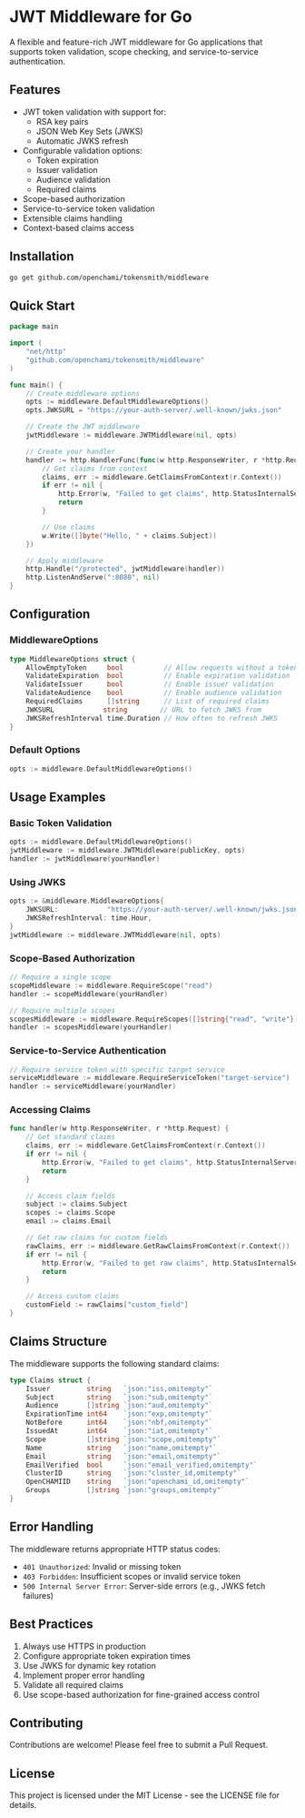 # JWT Middleware for Go

A flexible and feature-rich JWT middleware for Go applications that supports token validation, scope checking, and service-to-service authentication.

## Features

- JWT token validation with support for:
  - RSA key pairs
  - JSON Web Key Sets (JWKS)
  - Automatic JWKS refresh
- Configurable validation options:
  - Token expiration
  - Issuer validation
  - Audience validation
  - Required claims
- Scope-based authorization
- Service-to-service token validation
- Extensible claims handling
- Context-based claims access

## Installation

```bash
go get github.com/openchami/tokensmith/middleware
```

## Quick Start

```go
package main

import (
    "net/http"
    "github.com/openchami/tokensmith/middleware"
)

func main() {
    // Create middleware options
    opts := middleware.DefaultMiddlewareOptions()
    opts.JWKSURL = "https://your-auth-server/.well-known/jwks.json"

    // Create the JWT middleware
    jwtMiddleware := middleware.JWTMiddleware(nil, opts)

    // Create your handler
    handler := http.HandlerFunc(func(w http.ResponseWriter, r *http.Request) {
        // Get claims from context
        claims, err := middleware.GetClaimsFromContext(r.Context())
        if err != nil {
            http.Error(w, "Failed to get claims", http.StatusInternalServerError)
            return
        }

        // Use claims
        w.Write([]byte("Hello, " + claims.Subject))
    })

    // Apply middleware
    http.Handle("/protected", jwtMiddleware(handler))
    http.ListenAndServe(":8080", nil)
}
```

## Configuration

### MiddlewareOptions

```go
type MiddlewareOptions struct {
    AllowEmptyToken     bool          // Allow requests without a token
    ValidateExpiration  bool          // Enable expiration validation
    ValidateIssuer      bool          // Enable issuer validation
    ValidateAudience    bool          // Enable audience validation
    RequiredClaims      []string      // List of required claims
    JWKSURL            string        // URL to fetch JWKS from
    JWKSRefreshInterval time.Duration // How often to refresh JWKS
}
```

### Default Options

```go
opts := middleware.DefaultMiddlewareOptions()
```

## Usage Examples

### Basic Token Validation

```go
opts := middleware.DefaultMiddlewareOptions()
jwtMiddleware := middleware.JWTMiddleware(publicKey, opts)
handler := jwtMiddleware(yourHandler)
```

### Using JWKS

```go
opts := &middleware.MiddlewareOptions{
    JWKSURL:            "https://your-auth-server/.well-known/jwks.json",
    JWKSRefreshInterval: time.Hour,
}
jwtMiddleware := middleware.JWTMiddleware(nil, opts)
```

### Scope-Based Authorization

```go
// Require a single scope
scopeMiddleware := middleware.RequireScope("read")
handler := scopeMiddleware(yourHandler)

// Require multiple scopes
scopesMiddleware := middleware.RequireScopes([]string{"read", "write"})
handler := scopesMiddleware(yourHandler)
```

### Service-to-Service Authentication

```go
// Require service token with specific target service
serviceMiddleware := middleware.RequireServiceToken("target-service")
handler := serviceMiddleware(yourHandler)
```

### Accessing Claims

```go
func handler(w http.ResponseWriter, r *http.Request) {
    // Get standard claims
    claims, err := middleware.GetClaimsFromContext(r.Context())
    if err != nil {
        http.Error(w, "Failed to get claims", http.StatusInternalServerError)
        return
    }

    // Access claim fields
    subject := claims.Subject
    scopes := claims.Scope
    email := claims.Email

    // Get raw claims for custom fields
    rawClaims, err := middleware.GetRawClaimsFromContext(r.Context())
    if err != nil {
        http.Error(w, "Failed to get raw claims", http.StatusInternalServerError)
        return
    }

    // Access custom claims
    customField := rawClaims["custom_field"]
}
```

## Claims Structure

The middleware supports the following standard claims:

```go
type Claims struct {
    Issuer         string   `json:"iss,omitempty"`
    Subject        string   `json:"sub,omitempty"`
    Audience       []string `json:"aud,omitempty"`
    ExpirationTime int64    `json:"exp,omitempty"`
    NotBefore      int64    `json:"nbf,omitempty"`
    IssuedAt       int64    `json:"iat,omitempty"`
    Scope          []string `json:"scope,omitempty"`
    Name           string   `json:"name,omitempty"`
    Email          string   `json:"email,omitempty"`
    EmailVerified  bool     `json:"email_verified,omitempty"`
    ClusterID      string   `json:"cluster_id,omitempty"`
    OpenCHAMIID    string   `json:"openchami_id,omitempty"`
    Groups         []string `json:"groups,omitempty"`
}
```

## Error Handling

The middleware returns appropriate HTTP status codes:

- `401 Unauthorized`: Invalid or missing token
- `403 Forbidden`: Insufficient scopes or invalid service token
- `500 Internal Server Error`: Server-side errors (e.g., JWKS fetch failures)

## Best Practices

1. Always use HTTPS in production
2. Configure appropriate token expiration times
3. Use JWKS for dynamic key rotation
4. Implement proper error handling
5. Validate all required claims
6. Use scope-based authorization for fine-grained access control

## Contributing

Contributions are welcome! Please feel free to submit a Pull Request.

## License

This project is licensed under the MIT License - see the LICENSE file for details. 
